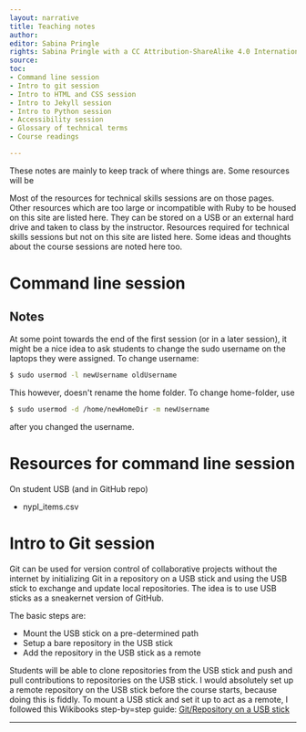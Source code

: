 ```yaml
---
layout: narrative
title: Teaching notes
author:
editor: Sabina Pringle
rights: Sabina Pringle with a CC Attribution-ShareAlike 4.0 International License.
source:
toc:
- Command line session
- Intro to git session
- Intro to HTML and CSS session
- Intro to Jekyll session
- Intro to Python session
- Accessibility session
- Glossary of technical terms
- Course readings

---
```


These notes are mainly to keep track of where things are. Some resources will be

Most of the resources for technical skills sessions are on those pages. Other resources which are too large or incompatible with Ruby to be housed on this site are listed here. They can be stored on a USB or an external hard drive and taken to class by the instructor. Resources required for technical skills sessions but not on this site are listed here. Some ideas and thoughts about the course sessions are noted here too.

# Command line session

## Notes

At some point towards the end of the first session (or in a later session), it might be a nice idea to ask students to change the sudo username on the laptops they were assigned. To change username:

~~~ bash
$ sudo usermod -l newUsername oldUsername
~~~

This however, doesn't rename the home folder. To change home-folder, use

~~~ bash
$ sudo usermod -d /home/newHomeDir -m newUsername
~~~

after you changed the username.

# Resources for command line session

On student USB (and in GitHub repo)

- nypl_items.csv

# Intro to Git session

Git can be used for version control of collaborative projects without the internet by initializing Git in a repository on a USB stick and using the USB stick to exchange and update local repositories. The idea is to use USB sticks as a sneakernet version of GitHub.

The basic steps are:

- Mount the USB stick on a pre-determined path
- Setup a bare repository in the USB stick
- Add the repository in the USB stick as a remote

Students will be able to clone repositories from the USB stick and push and pull contributions to repositories on the USB stick. I would absolutely set up a remote repository on the USB stick before the course starts, because doing this is fiddly. To mount a USB stick and set it up to act as a remote, I followed this Wikibooks step-by=step guide: <a href="https://en.wikibooks.org/wiki/Git/Repository_on_a_USB_stick">Git/Repository on a USB stick</a>

---
